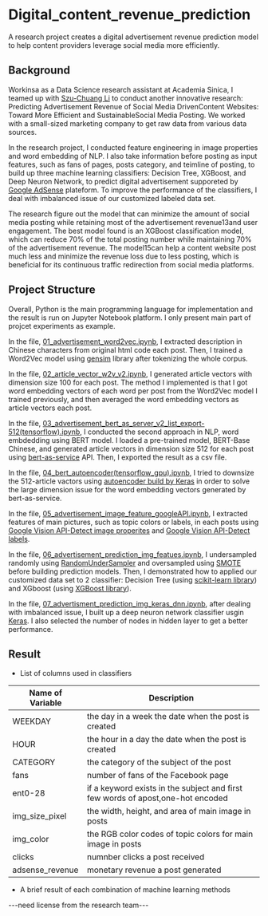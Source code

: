 # Digital_content_revenue_prediction
A research project creates a digital advertisement revenue prediction model to help content providers leverage social media more efficiently.

## Background
Workinsa as a Data Science research assistant at Academia Sinica, I teamed up with [Szu-Chuang Li](http://www.ic.tku.edu.tw/index.php/component/sppagebuilder/page/50-tommy.html) to conduct another innovative research: Predicting Advertisement Revenue of Social Media DrivenContent Websites: Toward More Efficient and SustainableSocial Media Posting. We worked with a small-sized marketing company to get raw data from various data sources.

In the research project, I conducted feature engineering in image properties and word embedding of NLP. I also take information before posting as input features, such as fans of pages, posts category, and teimline of posting, to build up three machine learning classifiers: Decision Tree, XGBoost, and Deep Neuron Network, to predict digital advertisement supporeted by [Google AdSense](https://www.google.com/adsense/start/) plateform. To improve the performance of the classifiers, I deal with imbalanced issue of our customized labeled data set.

The research figure out the model that can minimize the amount of social media posting while retaining most of the advertisement revenue13and user engagement. The best model found is an XGBoost classification model, which can reduce 70% of the total posting number while maintaining 70% of the advertisement revenue. The model15can help a content website post much less and minimize the revenue loss due to less posting, which is beneficial for its continuous traffic redirection from social media platforms.

## Project Structure

Overall, Python is the main programming language for implementation and the result is run on Jupyter Notebook platform. I only present main part of projcet experiments as example.

In the file, [01_advertisement_word2vec.ipynb](https://github.com/ching870423/Digital_content_revenue_prediction/blob/main/01_advertisement_word2vec.ipynb), I extracted description in Chinese characters from original html code each post. Then, I trained a Word2Vec model using [gensim](https://radimrehurek.com/gensim/models/word2vec.html) library after tokenizing the whole corpus.

In the file, [02_article_vector_w2v_v2.ipynb](https://github.com/ching870423/Digital_content_revenue_prediction/blob/main/02_article_vector_w2v_v2.ipynb), I generated article vectors with dimension size 100 for each post. The method I implemented is that I got word embedding vectors of each word per post from the Word2Vec model I trained previously, and then averaged the word embedding vectors as article vectors each post.

In the file, [03_advertisement_bert_as_server_v2_list_export-512(tensorflow).ipynb](https://github.com/ching870423/Digital_content_revenue_prediction/blob/main/03_advertisement_bert_as_server_v2_list_export-512(tensorflow).ipynb), I conducted the second approach in NLP, word embdedding using BERT model. I loaded a pre-trained model, BERT-Base Chinese, and generated article vectors in dimension size 512 for each post using [bert-as-service](https://github.com/hanxiao/bert-as-service) API. Then, I exported the result as a csv file.

In the file, [04_bert_autoencoder(tensorflow_gpu).ipynb](https://github.com/ching870423/Digital_content_revenue_prediction/blob/main/04_bert_autoencoder(tensorflow_gpu).ipynb), I tried to downsize the 512-article vactors using [autoencoder build by Keras](https://blog.keras.io/building-autoencoders-in-keras.html) in order to solve the large dimension issue for the word embedding vectors generated by bert-as-service.

In the file, [05_advertisement_image_feature_googleAPI.ipynb](https://github.com/ching870423/Digital_content_revenue_prediction/blob/main/05_advertisement_image_feature_googleAPI.ipynb), I extracted features of main pictures, such as topic colors or labels, in each posts using [Google Vision API-Detect image properites](https://cloud.google.com/vision/docs/detecting-properties) and [Google Vision API-Detect labels](https://cloud.google.com/vision/docs/labels).

In the file, [06_advertisement_prediction_img_featues.ipynb](https://github.com/ching870423/Digital_content_revenue_prediction/blob/main/06_advertisement_prediction_img_featues.ipynb), I undersampled randomly using [RandomUnderSampler](https://imbalanced-learn.org/stable/references/generated/imblearn.under_sampling.RandomUnderSampler.html) and oversampled using [SMOTE](https://imbalanced-learn.org/stable/references/generated/imblearn.over_sampling.SMOTE.html) before building prediction models. Then, I demonstrated how to applied our customized data set to 2 classifier: Decision Tree (using [scikit-learn library](https://scikit-learn.org/stable/modules/tree.html)) and XGboost (using [XGBoost library](https://xgboost.readthedocs.io/en/latest/python/python_intro.html)).

In the file, [07_advertisment_prediction_img_keras_dnn.ipynb](https://github.com/ching870423/Digital_content_revenue_prediction/blob/main/07_advertisment_prediction_img_keras_dnn.ipynb), after dealing with imbalanced issue, I built up a deep neuron network classifier usgin [Keras](https://keras.io/guides/sequential_model/). I also selected the number of nodes in hidden layer to get a better performance.

## Result
- List of columns used in classifiers

|Name of Variable|Description|
|---|---|
|WEEKDAY|the day in a week the date when the post is created|
|HOUR|the hour in a day the date when the post is created|
|CATEGORY|the category of the subject of the post|
|fans|number of fans of the Facebook page|
|ent0-28|if a keyword exists in the subject and first few words of apost,one-hot encoded|
|img_size_pixel|the width, height, and area of main image in posts|
|img_color|the RGB color codes of topic colors for main image in posts|
|clicks|numnber clicks a post received|
|adsense_revenue|monetary revenue a post generated|

- A brief result of each combination of machine learning methods

---need license from the research team---

